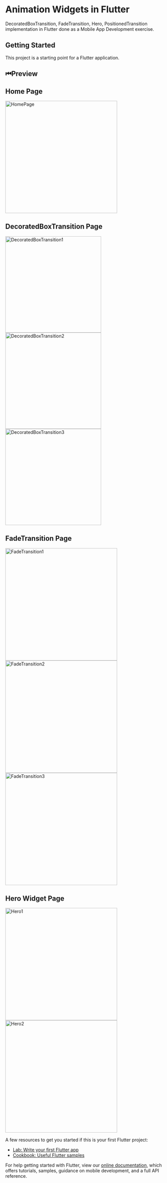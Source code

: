# Animation Widgets in Flutter
DecoratedBoxTransition, FadeTransition, Hero, PositionedTransition implementation in Flutter done as a Mobile App Development exercise.

## Getting Started

This project is a starting point for a Flutter application.

## ⏮Preview
## Home Page
<img src="https://user-images.githubusercontent.com/55204040/128593018-dae9091c-121d-4a45-ad1f-e69d21269506.PNG" alt="HomePage" width=350px></img>

## DecoratedBoxTransition Page
<img src="https://user-images.githubusercontent.com/55204040/128593216-5a2ad9e5-9b39-4a7a-abd8-eaa78554a30b.PNG" alt="DecoratedBoxTransition1" width=300px></img>
<img src="https://user-images.githubusercontent.com/55204040/128593221-a3a48cb2-aef1-4923-b582-95862a23c815.PNG" alt="DecoratedBoxTransition2" width=300px></img>
<img src="https://user-images.githubusercontent.com/55204040/128593224-6bcdff08-373f-46e7-b64e-8dda909b0e36.PNG" alt="DecoratedBoxTransition3" width=300px></img>

## FadeTransition Page
<img src="https://user-images.githubusercontent.com/55204040/128593297-e2b70efc-eb1d-47b0-894c-d16d6f1a5b9d.PNG" alt="FadeTransition1" width=350px></img>
<img src="https://user-images.githubusercontent.com/55204040/128593301-f913f38b-3326-4a1d-8f15-becc5373e5c0.PNG" alt="FadeTransition2" width=350px></img>
<img src="https://user-images.githubusercontent.com/55204040/128593305-e5edc355-91e3-4c97-8854-f41a0ea2d6a6.PNG" alt="FadeTransition3" width=350px></img>

## Hero Widget Page
<img src="https://user-images.githubusercontent.com/55204040/128593308-424de569-eeac-41b0-9916-1ca099089908.PNG" alt="Hero1" width=350px></img>
<img src="https://user-images.githubusercontent.com/55204040/128593312-7df5f74c-0514-4927-bb3a-977614e6213c.PNG" alt="Hero2" width=350px></img>

A few resources to get you started if this is your first Flutter project:

- [Lab: Write your first Flutter app](https://flutter.dev/docs/get-started/codelab)
- [Cookbook: Useful Flutter samples](https://flutter.dev/docs/cookbook)

For help getting started with Flutter, view our
[online documentation](https://flutter.dev/docs), which offers tutorials,
samples, guidance on mobile development, and a full API reference.

